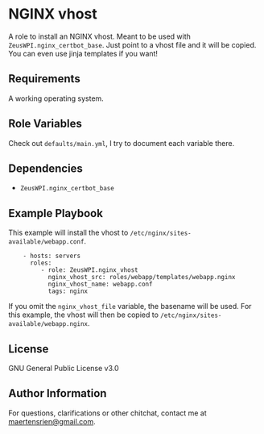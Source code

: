 NGINX vhost
=========

A role to install an NGINX vhost. Meant to be used with `ZeusWPI.nginx_certbot_base`. Just point to a vhost file and it will be copied. You can even use jinja templates if you want!

Requirements
------------

A working operating system.

Role Variables
--------------

Check out `defaults/main.yml`, I try to document each variable there.

Dependencies
------------

- `ZeusWPI.nginx_certbot_base`

Example Playbook
----------------

This example will install the vhost to `/etc/nginx/sites-available/webapp.conf`.

```
    - hosts: servers
      roles:
         - role: ZeusWPI.nginx_vhost
           nginx_vhost_src: roles/webapp/templates/webapp.nginx
           nginx_vhost_name: webapp.conf
           tags: nginx
```
If you omit the `nginx_vhost_file` variable, the basename will be used. For this example, the vhost will then be copied to `/etc/nginx/sites-available/webapp.nginx`.

License
-------

GNU General Public License v3.0

Author Information
------------------

For questions, clarifications or other chitchat, contact me at [maertensrien@gmail.com](mailto:maertensrien@gmail.com).


